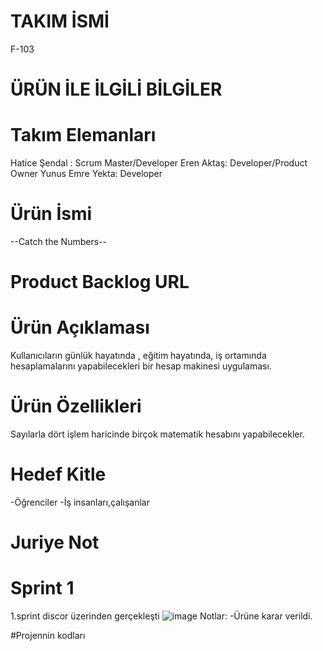 # TAKIM İSMİ
F-103
# ÜRÜN İLE İLGİLİ BİLGİLER
# Takım Elemanları
Hatice Şendal : Scrum Master/Developer
Eren Aktaş: Developer/Product Owner
Yunus Emre Yekta: Developer
# Ürün İsmi
--Catch the Numbers--
# Product Backlog URL

# Ürün Açıklaması
Kullanıcıların günlük hayatında , eğitim hayatında, iş ortamında hesaplamalarını yapabilecekleri bir hesap makinesi uygulaması.
# Ürün Özellikleri
Sayılarla dört işlem haricinde birçok matematik hesabını yapabilecekler.
# Hedef Kitle
-Öğrenciler
-İş insanları,çalışanlar
# Juriye Not
# Sprint 1
1.sprint discor üzerinden gerçekleşti
![image](https://github.com/HaticeSendal/F-103-OUA/assets/135386070/55362d31-b101-4ec2-809a-be0a6b4264bc)
Notlar:
-Ürüne karar verildi.

#Projennin kodları

